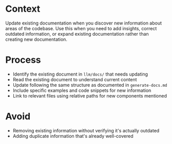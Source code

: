 # Context

Update existing documentation when you discover new information about areas of the codebase. Use this when you need to add insights, correct outdated information, or expand existing documentation rather than creating new documentation.

# Process

- Identify the existing document in `llm/docs/` that needs updating
- Read the existing document to understand current content
- Update following the same structure as documented in `generate-docs.md`
- Include specific examples and code snippets for new information
- Link to relevant files using relative paths for new components mentioned

# Avoid

- Removing existing information without verifying it's actually outdated
- Adding duplicate information that's already well-covered
